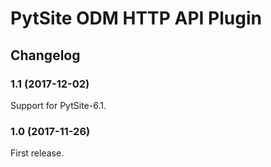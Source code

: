 # PytSite ODM HTTP API Plugin


## Changelog


### 1.1 (2017-12-02)

Support for PytSite-6.1.


### 1.0 (2017-11-26)

First release.
